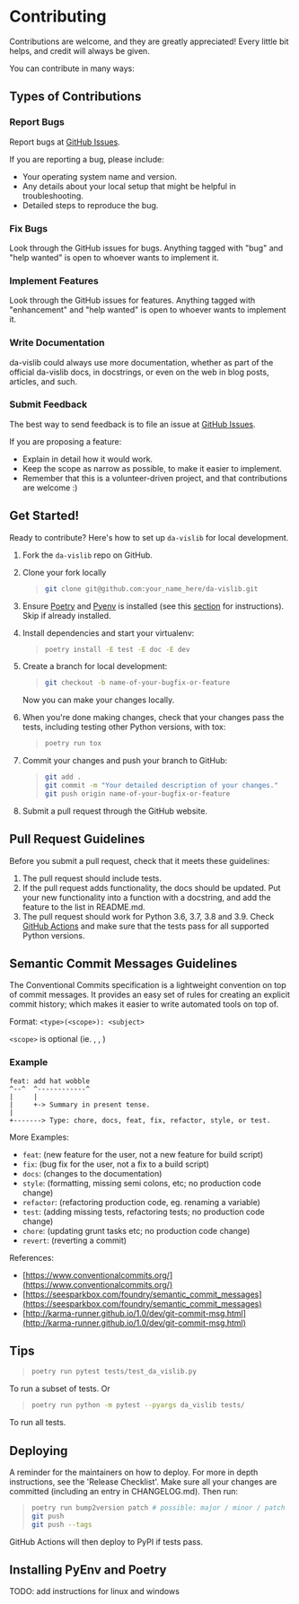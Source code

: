 # Contributing

Contributions are welcome, and they are greatly appreciated! Every little bit
helps, and credit will always be given.

You can contribute in many ways:

## Types of Contributions

### Report Bugs

Report bugs at [GitHub Issues](https://github.com/itera/da-vislib/issues).

If you are reporting a bug, please include:

* Your operating system name and version.
* Any details about your local setup that might be helpful in troubleshooting.
* Detailed steps to reproduce the bug.

### Fix Bugs

Look through the GitHub issues for bugs. Anything tagged with "bug" and "help
wanted" is open to whoever wants to implement it.

### Implement Features

Look through the GitHub issues for features. Anything tagged with "enhancement"
and "help wanted" is open to whoever wants to implement it.

### Write Documentation

da-vislib could always use more documentation, whether as part of the
official da-vislib docs, in docstrings, or even on the web in blog posts,
articles, and such.

### Submit Feedback

The best way to send feedback is to file an issue at [GitHub Issues](https://github.com/itera/da-vislib/issues).

If you are proposing a feature:

* Explain in detail how it would work.
* Keep the scope as narrow as possible, to make it easier to implement.
* Remember that this is a volunteer-driven project, and that contributions
  are welcome :)

## Get Started!

Ready to contribute? Here's how to set up `da-vislib` for local development.

1. Fork the `da-vislib` repo on GitHub.
2. Clone your fork locally

    > ``` bash
    > git clone git@github.com:your_name_here/da-vislib.git
    > ```

3. Ensure [Poetry](https://python-poetry.org/docs/) and
   [Pyenv](https://github.com/pyenv-win/pyenv-win) is installed
   (see this [section](#installing-pyenv-and-poetry) for instructions). Skip if already installed.

4. Install dependencies and start your virtualenv:

    > ``` bash
    > poetry install -E test -E doc -E dev
    > ```

5. Create a branch for local development:

    > ``` bash
    > git checkout -b name-of-your-bugfix-or-feature
    > ```

    Now you can make your changes locally.

6. When you're done making changes, check that your changes pass the
   tests, including testing other Python versions, with tox:

    > ``` bash
    > poetry run tox
    > ```

7. Commit your changes and push your branch to GitHub:

    > ``` bash
    > git add .
    > git commit -m "Your detailed description of your changes."
    > git push origin name-of-your-bugfix-or-feature
    > ```

8.  Submit a pull request through the GitHub website.

## Pull Request Guidelines

Before you submit a pull request, check that it meets these guidelines:

1. The pull request should include tests.
2. If the pull request adds functionality, the docs should be updated. Put
   your new functionality into a function with a docstring, and add the
   feature to the list in README.md.
3. The pull request should work for Python 3.6, 3.7, 3.8 and 3.9. Check
   [GitHub Actions](https://github.com/itera/da-vislib/actions)
   and make sure that the tests pass for all supported Python versions.

## Semantic Commit Messages Guidelines

The Conventional Commits specification is a lightweight convention on top of commit messages.
It provides an easy set of rules for creating an explicit commit history;
which makes it easier to write automated tools on top of.

Format: `<type>(<scope>): <subject>`

`<scope>` is optional (ie. <parser>, <logging>, <langugage>)

### Example

```
feat: add hat wobble
^--^  ^------------^
|     |
|     +-> Summary in present tense.
|
+-------> Type: chore, docs, feat, fix, refactor, style, or test.
```

More Examples:

- `feat`: (new feature for the user, not a new feature for build script)
- `fix`: (bug fix for the user, not a fix to a build script)
- `docs`: (changes to the documentation)
- `style`: (formatting, missing semi colons, etc; no production code change)
- `refactor`: (refactoring production code, eg. renaming a variable)
- `test`: (adding missing tests, refactoring tests; no production code change)
- `chore`: (updating grunt tasks etc; no production code change)
- `revert`: (reverting a commit)

References:

- [https://www.conventionalcommits.org/](https://www.conventionalcommits.org/)
- [https://seesparkbox.com/foundry/semantic_commit_messages](https://seesparkbox.com/foundry/semantic_commit_messages)
- [http://karma-runner.github.io/1.0/dev/git-commit-msg.html](http://karma-runner.github.io/1.0/dev/git-commit-msg.html)


## Tips

> ``` bash
> poetry run pytest tests/test_da_vislib.py
> ```

To run a subset of tests. Or

> ``` bash
> poetry run python -m pytest --pyargs da_vislib tests/
> ```

To run all tests.

## Deploying

A reminder for the maintainers on how to deploy. For more in depth instructions,
see the 'Release Checklist'.
Make sure all your changes are committed (including an entry in CHANGELOG.md).
Then run:

> ``` bash
> poetry run bump2version patch # possible: major / minor / patch
> git push
> git push --tags
> ```

GitHub Actions will then deploy to PyPI if tests pass.

## Installing PyEnv and Poetry

TODO: add instructions for linux and windows
